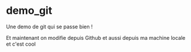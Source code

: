 # demo_git
Une demo de git qui se passe bien !


Et maintenant on modifie depuis Github
et aussi depuis ma machine locale et c'est cool
